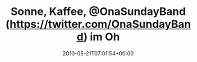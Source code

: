 ---
retweeted: false
source: <a href="http://twitter.com" rel="nofollow">Twitter Web Client</a>
entities:
  hashtags: []
  symbols: []
  user_mentions: []
  urls: []
display_text_range:
- '0'
- '71'
favorite_count: '0'
id_str: '14412678098'
truncated: false
retweet_count: '0'
id: '14412678098'
created_at: Fri May 21 07:01:54 +0000 2010
favorited: false
full_text: Sonne, Kaffee, [@OnaSundayBand](https://twitter.com/OnaSundayBand) im Ohr.
  Da läuft man doch gern nen Umweg.
lang: de
tags:
- pesos/twitter
date: '2010-05-21T07:01:54+00:00'
src: https://twitter.com/bascht/status/14412678098
original_url: https://twitter.com/bascht/status/14412678098
type: twitter_tweet
text: Sonne, Kaffee, [@OnaSundayBand](https://twitter.com/OnaSundayBand) im Ohr. Da
  läuft man doch gern nen Umweg.
title: Sonne, Kaffee, @OnaSundayBand (https://twitter.com/OnaSundayBand) im Oh

---